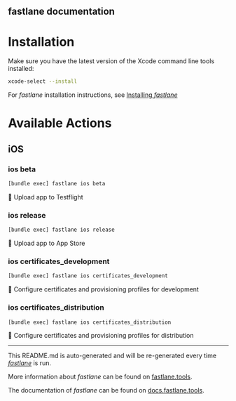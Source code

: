 fastlane documentation
----

# Installation

Make sure you have the latest version of the Xcode command line tools installed:

```sh
xcode-select --install
```

For _fastlane_ installation instructions, see [Installing _fastlane_](https://docs.fastlane.tools/#installing-fastlane)

# Available Actions

## iOS

### ios beta

```sh
[bundle exec] fastlane ios beta
```

🧪 Upload app to Testflight

### ios release

```sh
[bundle exec] fastlane ios release
```

📱 Upload app to App Store

### ios certificates_development

```sh
[bundle exec] fastlane ios certificates_development
```

🔐 Configure certificates and provisioning profiles for development

### ios certificates_distribution

```sh
[bundle exec] fastlane ios certificates_distribution
```

🔐 Configure certificates and provisioning profiles for distribution

----

This README.md is auto-generated and will be re-generated every time [_fastlane_](https://fastlane.tools) is run.

More information about _fastlane_ can be found on [fastlane.tools](https://fastlane.tools).

The documentation of _fastlane_ can be found on [docs.fastlane.tools](https://docs.fastlane.tools).
